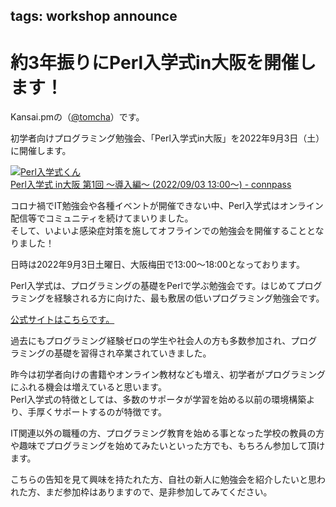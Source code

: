 tags: workshop announce
---
# 約3年振りにPerl入学式in大阪を開催します！

Kansai.pmの（[@tomcha](https://twitter.com/tomcha)）です。

初学者向けプログラミング勉強会、「Perl入学式in大阪」を2022年9月3日（土）に開催します。  

[![Perl入学式くん](https://connpass-tokyo.s3.amazonaws.com/thumbs/5e/c2/5ec216e5552096fd5437dc9685d83eb0.png)<br />Perl入学式 in大阪 第1回 〜導入編〜 (2022/09/03 13:00〜) - connpass](https://perl-entrance.connpass.com/event/256025/)

コロナ禍でIT勉強会や各種イベントが開催できない中、Perl入学式はオンライン配信等でコミュニティを続けてまいりました。  
そして、いよいよ感染症対策を施してオフラインでの勉強会を開催することとなりました！  

日時は2022年9月3日土曜日、大阪梅田で13:00〜18:00となっております。  

Perl入学式は、プログラミングの基礎をPerlで学ぶ勉強会です。はじめてプログラミングを経験される方に向けた、最も敷居の低いプログラミング勉強会です。  

[公式サイトはこちらです。](https://www.perl-entrance.org/)

過去にもプログラミング経験ゼロの学生や社会人の方も多数参加され、プログラミングの基礎を習得され卒業されていきました。  

昨今は初学者向けの書籍やオンライン教材なども増え、初学者がプログラミングにふれる機会は増えていると思います。  
Perl入学式の特徴としては、多数のサポータが学習を始める以前の環境構築より、手厚くサポートするのが特徴です。  

IT関連以外の職種の方、プログラミング教育を始める事となった学校の教員の方や趣味でプログラミングを始めてみたいといった方でも、もちろん参加して頂けます。  

こちらの告知を見て興味を持たれた方、自社の新人に勉強会を紹介したいと思われた方、まだ参加枠はありますので、是非参加してみてください。  
